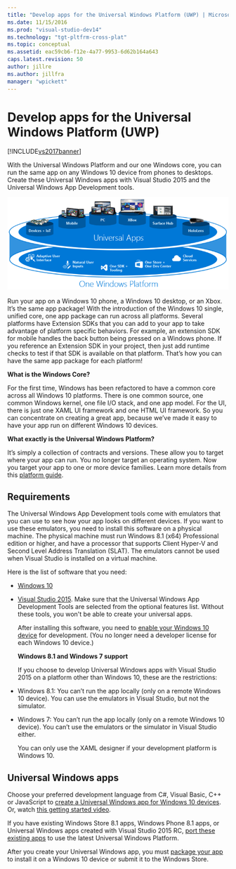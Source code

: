 ```yaml
---
title: "Develop apps for the Universal Windows Platform (UWP) | Microsoft Docs"
ms.date: 11/15/2016
ms.prod: "visual-studio-dev14"
ms.technology: "tgt-pltfrm-cross-plat"
ms.topic: conceptual
ms.assetid: eac59cb6-f12e-4a77-9953-6d62b164a643
caps.latest.revision: 50
author: jillre
ms.author: jillfra
manager: "wpickett"
---
```

# Develop apps for the Universal Windows Platform (UWP)
[!INCLUDE[vs2017banner](../includes/vs2017banner.md)]

With the Universal Windows Platform and our one Windows core, you can run the same app on any Windows 10 device from phones to desktops. Create these Universal Windows apps with Visual Studio 2015 and the Universal Windows App Development tools.

 ![Universal Windows Platform](../cross-platform/media/uwp-coreextensions.png "UWP_CoreExtensions")

 Run your app on a Windows 10 phone, a Windows 10 desktop, or an Xbox. It’s the same app package! With the introduction of the Windows 10 single, unified core, one app package can run across all platforms. Several platforms have Extension SDKs that you can add to your app to take advantage of platform specific behaviors. For example, an extension SDK for mobile handles the back button being pressed on a Windows phone. If you reference an Extension SDK in your project, then just add runtime checks to test if that SDK is available on that platform. That’s how you can have the same app package for each platform!

 **What is the Windows Core?**

 For the first time, Windows has been refactored to have a common core across all Windows 10 platforms. There is one common source, one common Windows kernel, one file I/O stack, and one app model. For the UI, there is just one XAML UI framework and one HTML UI framework. So you can concentrate on creating a great app, because we’ve made it easy to have your app run on different Windows 10 devices.

 **What exactly is the Universal Windows Platform?**

 It’s simply a collection of contracts and versions. These allow you to target where your app can run. You no longer target an operating system. Now you target your app to one or more device families. Learn more details from this [platform guide](https://msdn.microsoft.com/library/windows/apps/dn894631.aspx).

## Requirements
 The Universal Windows App Development tools come with emulators that you can use to see how your app looks on different devices. If you want to use these emulators, you need to install this software on a physical machine. The physical machine must run Windows 8.1 (x64) Professional edition or higher, and have a processor that supports Client Hyper-V and Second Level Address Translation (SLAT). The emulators cannot be used when Visual Studio is installed on a virtual machine.

 Here is the list of software that you need:

- [Windows 10](https://windows.microsoft.com/windows/downloads)

- [Visual Studio 2015](https://go.microsoft.com/fwlink/p/?LinkId=526725). Make sure that the Universal Windows App Development Tools are selected from the optional features list. Without these tools, you won't be able to create your universal apps.

  After installing this software, you need to [enable your Windows 10 device](https://msdn.microsoft.com/library/windows/apps/xaml/dn706236.aspx) for development. (You no longer need a developer license for each Windows 10 device.)

  **Windows 8.1 and Windows 7 support**

  If you choose to develop Universal Windows apps with Visual Studio 2015 on a platform other than Windows 10, these are the restrictions:

- Windows 8.1: You can’t run the app locally (only on a remote Windows 10 device). You can use the emulators in Visual Studio, but not the simulator.

- Windows 7: You can’t run the app locally (only on a remote Windows 10 device). You can’t use the emulators or the simulator in Visual Studio either.

  You can only use the XAML designer if your development platform is Windows 10.

## Universal Windows apps
 Choose your preferred development language from C#, Visual Basic, C++ or JavaScript to [create a Universal Windows app for Windows 10 devices](https://msdn.microsoft.com/library/windows/apps/xaml/dn609832.aspx#target_win10). Or, watch [this getting started video](https://channel9.msdn.com/Series/ConnectOn-Demand/229).

 If you have existing Windows Store 8.1 apps, Windows Phone 8.1 apps, or Universal Windows apps created with Visual Studio 2015 RC, [port these existing apps](https://msdn.microsoft.com/library/windows/apps/xaml/mt238321.aspx) to use the latest Universal Windows Platform.

 After you create your Universal Windows app, you must [package your app](https://msdn.microsoft.com/library/windows/apps/hh454036.aspx) to install it on a Windows 10 device or submit it to the Windows Store.
